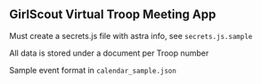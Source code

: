 ## GirlScout Virtual Troop Meeting App

Must create a secrets.js file with astra info, see `secrets.js.sample`

All data is stored under a document per Troop number

Sample event format in `calendar_sample.json`